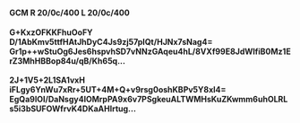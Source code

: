#### GCM R 20/0c/400 L 20/0c/400
**G+KxzOFKKFhuOoFY**<br/>**D/1AbKmv5ttfHAtJhDyC4Js9zj57pIQt/HJNx7sNag4=**<br/>**Gr1p++wStuOg6Jes6hspvhSD7vNNzGAqeu4hL/8VXf99E8JdWlfiB0Mz1ErZ3MhHBBop84u/qB/Kh65q...**<br/><br/>
**2J+1V5+2L1SA1vxH**<br/>**iFLgy6YnWu7xRr+5UT+4M+Q+v9rsg0oshKBPv5Y8xl4=**<br/>**EgQa9lOI/DaNsgy4lOMrpPA9x6v7PSgkeuALTWMHsKuZKwmm6uhOLRLs5i3bSUFOWfrvK4DKaAHIrtug...**